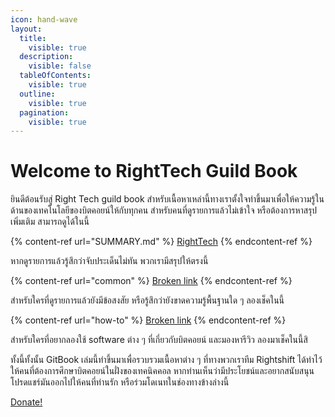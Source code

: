 ```yaml
---
icon: hand-wave
layout:
  title:
    visible: true
  description:
    visible: false
  tableOfContents:
    visible: true
  outline:
    visible: true
  pagination:
    visible: true
---
```


# Welcome to RightTech Guild Book

ยินดีต้อนรับสู่ Right Tech guild book สำหรับเนื้อหาเหล่านี้ทางเราตั้งใจทำขึ้นมาเพื่อให้ความรู้ในด้านของเทคโนโลยีของบิตคอยน์ให้กับทุกคน สำหรับคนที่ดูรายการแล้วไม่เข้าใจ หรือต้องการหาสรุปเพิ่มเติม สามารถดูได้ในนี้

{% content-ref url="SUMMARY.md" %}
[RightTech](SUMMARY.md)
{% endcontent-ref %}

หากดูรายการแล้วรู้สึกว่าจับประเด็นไม่ทัน พวกเรามีสรุปให้ตรงนี้

{% content-ref url="common" %}
[Broken link](broken-reference)
{% endcontent-ref %}

สำหรับใครที่ดูรายการแล้วยังมีข้อสงสัย หรือรู้สึกว่ายังขาดความรู้พื้นฐานใด ๆ ลองเช็คในนี้

{% content-ref url="how-to" %}
[Broken link](broken-reference)
{% endcontent-ref %}

สำหรับใครที่อยากลองใช้ software ต่าง ๆ ที่เกี่ยวกับบิตคอยน์ และมองหารีวิว ลองมาเช็คในนี้สิ



ทั้งนี้ทั้งนั้น GitBook เล่มนี้ทำขึ้นมาเพื่อรวบรวมเนื้อหาต่าง ๆ ที่ทางพวกเราทีม Rightshift ได้ทำไว้ให้คนที่ต้องการศึกษาบิตคอยน์ในฝั่งของเทคนิคคอล หากท่านเห็นว่ามีประโยชน์และอยากสนับสนุน โปรดแชร์มันออกไปให้คนที่ท่านรัก หรือร่วมโดเนทในช่องทางข้างล่างนี้

<a href="https://getalby.com/p/righttech" class="button primary">Donate!</a>
